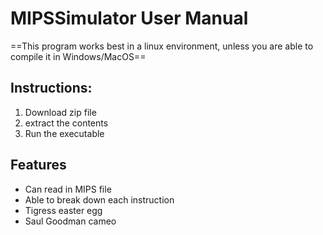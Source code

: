 # MIPSSimulator User Manual
==This program works best in a linux environment, unless you are able to compile it in Windows/MacOS==
## Instructions:
1. Download zip file
2. extract the contents
3. Run the executable

## Features
- Can read in MIPS file
- Able to break down each instruction
- Tigress easter egg
- Saul Goodman cameo
